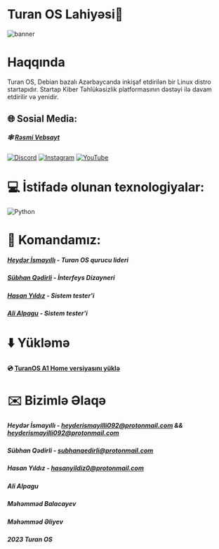 # Turan OS Lahiyəsi🐧
![banner](https://i.ibb.co/JtBpz9H/turan-banner.png)

# Haqqında 
Turan OS, Debian bazalı Azərbaycanda inkişaf etdirilən bir Linux distro startapıdır. Startap Kiber Təhlükəsizlik platformasının dəstəyi ilə davam etdirilir və yenidir.

## 🌐 Sosial Media:
##### 🕸 [Rəsmi Vebsayt](https://turanos.kiberplatforma.az)
####    
[![Discord](https://img.shields.io/badge/Discord-%237289DA.svg?logo=discord&logoColor=white)](https://discord.com/invite/ggaUPPCAVr) [![Instagram](https://img.shields.io/badge/Instagram-%23E4405F.svg?logo=Instagram&logoColor=white)](https://instagram.com/turanlinux) [![YouTube](https://img.shields.io/badge/YouTube-%23FF0000.svg?logo=YouTube&logoColor=white)](https://www.youtube.com/@turan-linux) 

# 💻 İstifadə olunan texnologiyalar:
![Python](https://img.shields.io/badge/python-3670A0?style=for-the-badge&logo=python&logoColor=ffdd54)
# 🧩 Komandamız:
##### [Heydər İsmayıllı](https://github.com/heyderismayilli092)  - Turan OS qurucu lideri
##### [Sübhan Qədirli](https://github.com/subhanqedirli)  - İnterfeys Dizayneri
##### [Hasan Yıldız](https://github.com/hasan-pisi)       - Sistem tester'i
##### [Ali Alpagu](https://github.com/aligaz)             - Sistem tester'i
# ⬇️ Yükləmə
 #### 💿 [TuranOS A1 Home versiyasını yüklə](https://turanos.kiberplatforma.az/Turan-A1-Home.iso)
 # ✉️ Bizimlə Əlaqə
 ##### Heydər İsmayıllı - heyderismayilli092@protonmail.com && heyderismayilli092@protonmail.com
 ##### Sübhan Qədirli   - subhanqedirli@protonmail.com
 ##### Hasan Yıldız     - hasanyildiz0@protonmail.com 
 ##### Ali Alpagu
 ##### Məhəmməd Balacayev
 ##### Məhəmməd Əliyev

 
 
 ##### 2023 Turan OS
